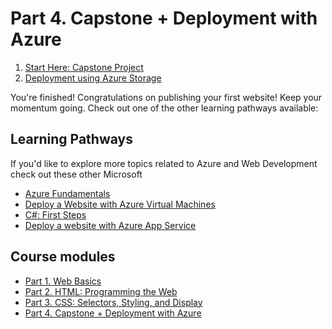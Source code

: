 # Part 4. Capstone + Deployment with Azure

1. [Start Here: Capstone Project](./capstone.md)
2. [Deployment using Azure Storage](./deploy.md)

You're finished! Congratulations on publishing your first website! Keep your momentum going. Check out one of the other learning pathways available:

## Learning Pathways

If you'd like to explore more topics related to Azure and Web Development check out these other Microsoft

* [Azure Fundamentals](https://docs.microsoft.com/en-us/learn/paths/azure-fundamentals/)
* [Deploy a Website with Azure Virtual Machines](https://docs.microsoft.com/en-us/learn/paths/deploy-a-website-with-azure-virtual-machines/)
* [C#: First Steps](https://docs.microsoft.com/en-us/learn/paths/csharp-first-steps/)
* [Deploy a website with Azure App Service](https://docs.microsoft.com/en-us/learn/paths/deploy-a-website-with-azure-app-service/)

## Course modules

* [Part 1. Web Basics](../Part%201.%20Web%20Basics)
* [Part 2. HTML: Programming the Web](../Part%202.%20HTML)
* [Part 3. CSS: Selectors, Styling, and Display](../Part%203.%20CSS%20%26%20CSS3)
* [Part 4. Capstone + Deployment with Azure](../Part%204.%20%20Capstone%20%2B%20Deployment)

